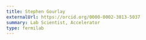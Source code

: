 ```yaml
---
title: Stephen Gourlay
externalUrl: https://orcid.org/0000-0002-3813-5037
summary: Lab Scientist, Accelerator
type: fermilab
---
```

